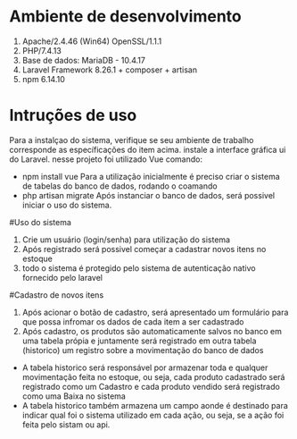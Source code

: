 # Ambiente de desenvolvimento

1. Apache/2.4.46 (Win64) OpenSSL/1.1.1
2. PHP/7.4.13
3. Base de dados: MariaDB - 10.4.17
4. Laravel Framework 8.26.1 + composer + artisan
5. npm 6.14.10
# Intruções de uso
Para a instalçao do sistema, verifique se seu ambiente de trabalho corresponde as específicações do item acima.
instale a interface gráfica ui do Laravel. nesse projeto foi utilizado Vue
comando:
- npm install vue
Para a utilização inicialmente é preciso criar o sistema de tabelas do banco de dados, rodando o coamando
- php artisan migrate
Após instanciar o banco de dados, será possivel iniciar o uso do sistema.

#Uso do sistema
1. Crie um usuário (login/senha) para utilização do sistema
2. Após registrado será possivel começar a cadastrar novos itens no estoque
3. todo o sistema é protegido pelo sistema de autenticação nativo fornecido pelo laravel

#Cadastro de novos itens
1. Após acionar o botão de cadastro, será apresentado um formulário para que possa infromar os dados de cada item a ser cadastrado
2. Após cadastro, os produtos são automaticamente salvos no banco em uma tabela própia  e juntamente será registrado em outra tabela (historico) um registro sobre a movimentação do banco de dados
- A tabela  historico será responsável por armazenar toda e qualquer movimentação feita no estoque, ou seja, cada produto cadastrado será registrado como um Cadastro e cada produto vendido será registrado como uma Baixa no sistema
- A tabela historico também armazena um campo aonde é destinado para indicar qual foi o sistema utilizado em cada ação, ou seja, se a ação foi feita pelo sistam ou api.

